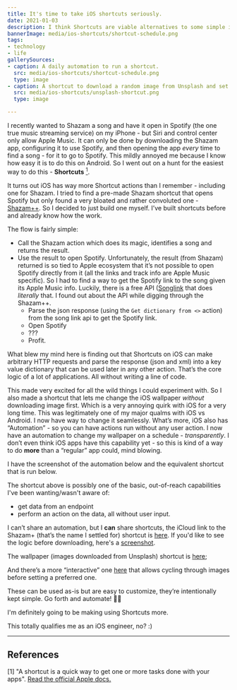 ```yaml
---
title: It's time to take iOS shortcuts seriously.
date: 2021-01-03
description: I think Shortcuts are viable alternatives to some simple iOS applications.
bannerImage: media/ios-shortcuts/shortcut-schedule.png
tags:
- technology
- life
gallerySources:
- caption: A daily automation to run a shortcut.
  src: media/ios-shortcuts/shortcut-schedule.png
  type: image
- caption: A shortcut to download a random image from Unsplash and set it as wallpaper.
  src: media/ios-shortcuts/unsplash-shortcut.png
  type: image

---
```

I recently wanted to Shazam a song and have it open in Spotify (the one true music streaming service) on my iPhone - but Siri and control center only allow Apple Music. It can only be done by downloading the Shazam app, configuring it to use Spotify, and then opening the app _every_ time to find a song - for it to go to Spotify. This mildly annoyed me because I know how easy it is to do this on Android. So I went out on a hunt for the easiest way to do this - **Shortcuts** [<sup>1</sup>](#references).

It turns out iOS has way more Shortcut actions than I remember - including one for Shazam. I tried to find a pre-made Shazam shortcut that opens Spotify but only found a very bloated and rather convoluted one - [Shazam++](https://routinehub.co/shortcut/4990/). So I decided to just build one myself. I’ve built shortcuts before and already know how the work.

The flow is fairly simple:

* Call the Shazam action which does its magic, identifies a song and returns the result.
* Use the result to open Spotify. Unfortunately, the result (from Shazam) returned is so tied to Apple ecosystem that it’s not possible to open Spotify directly from it (all the links and track info are Apple Music specific). So I had to find a way to get the Spotify link to the song given its Apple Music info. Luckily, there is a free API ([Songlink](https://www.notion.so/Public-API-d8093b1bb8874f8b85527d985c4f9e68) that does _literally_ that. I found out about the API while digging through the Shazam++.
  * Parse the json response (using the `Get dictionary from <>` action) from the song link api to get the Spotify link.
  * Open Spotify
  * ???
  * Profit.

What blew my mind here is finding out that Shortcuts on iOS can make arbitrary HTTP requests and parse the response (json and xml) into a key value dictionary that can be used later in any other action. That’s the core logic of a lot of applications. All without writing a line of code.

This made very excited for all the wild things I could experiment with.
So I also made a shortcut that lets me change the iOS wallpaper _without_ downloading image first. Which is a very annoying quirk with iOS for a very long time. This was legitimately one of my major qualms with iOS vs Android. I now have way to change it seamlessly.
What’s more, iOS also has “Automation” - so you can have actions run without any user action. I now have an automation to change my wallpaper on a schedule - _transparently_.  I don’t even think iOS apps have this capability yet - so this is kind of a way to do **more** than a “regular” app could, mind blowing.

I have the screenshot of the automation below and the equivalent shortcut that is run below.

<media-box src="media/ios-shortcuts/shortcut-schedule.png" name="A daily automation to run a shortcut." index=0></media-box>

<media-box src="media/ios-shortcuts/unsplash-shortcut.png" name="A shortcut to download a random image from Unsplash and set it as wallpaper." index=0></media-box>

The shortcut above is possibly one of the basic, out-of-reach capabilities I've been wanting/wasn't aware of:

* get data from an endpoint
* perform an action on the data, all without user input.

I can’t share an automation, but I **can** share shortcuts, the iCloud link to the Shazam+ (that’s the name I settled for) shortcut is [here](https://www.icloud.com/shortcuts/bb4b51e540184c298f9a9f8648cf904f). If you'd like to see the logic before downloading, here's a [screenshot](https://dshomoye.sirv.com/media/ios-shortcuts/shazam-logic.png).

The wallpaper (images downloaded from Unsplash) shortcut is [here](https://www.icloud.com/shortcuts/058ccf70203c40beb4e013bdb647efbc);

And there’s a more “interactive” one [here](https://www.icloud.com/shortcuts/9383a1f86ff0461b982bbb2118facb3b) that allows cycling through images before setting a preferred one.

These can be used as-is but are easy to customize, they’re intentionally kept simple.
Go forth and automate! 🦸🏾

I'm definitely going to be making using Shortcuts more.

This totally qualifies me as an iOS engineer, no? :)

***

## References

\[1\] "A shortcut is a quick way to get one or more tasks done with your apps". [Read the official Apple docs.](https://support.apple.com/guide/shortcuts/welcome/ios)
